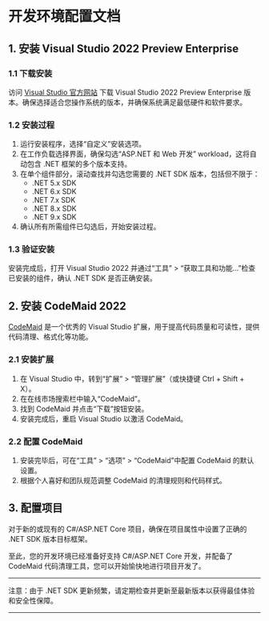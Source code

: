 # 开发环境配置文档

## 1. 安装 Visual Studio 2022 Preview Enterprise

### 1.1 下载安装

访问 [Visual Studio 官方网站](https://visualstudio.microsoft.com/zh-hans/vs/preview/) 下载 Visual Studio 2022 Preview Enterprise 版本。确保选择适合您操作系统的版本，并确保系统满足最低硬件和软件要求。

### 1.2 安装过程

1. 运行安装程序，选择“自定义”安装选项。
2. 在工作负载选择界面，确保勾选“ASP.NET 和 Web 开发” workload，这将自动包含 .NET 框架的多个版本支持。
3. 在单个组件部分，滚动查找并勾选您需要的 .NET SDK 版本，包括但不限于：
   - .NET 5.x SDK
   - .NET 6.x SDK
   - .NET 7.x SDK
   - .NET 8.x SDK
   - .NET 9.x SDK
4. 确认所有所需组件已勾选后，开始安装过程。

### 1.3 验证安装

安装完成后，打开 Visual Studio 2022 并通过“工具” > “获取工具和功能…”检查已安装的组件，确认 .NET SDK 是否正确安装。

## 2. 安装 CodeMaid 2022

[CodeMaid](https://www.codemaid.net) 是一个优秀的 Visual Studio 扩展，用于提高代码质量和可读性，提供代码清理、格式化等功能。

### 2.1 安装扩展

1. 在 Visual Studio 中，转到“扩展” > “管理扩展”（或快捷键 Ctrl + Shift + X）。
2. 在在线市场搜索栏中输入“CodeMaid”。
3. 找到 CodeMaid 并点击“下载”按钮安装。
4. 安装完成后，重启 Visual Studio 以激活 CodeMaid。

### 2.2 配置 CodeMaid

1. 安装完毕后，可在“工具” > “选项” > “CodeMaid”中配置 CodeMaid 的默认设置。
2. 根据个人喜好和团队规范调整 CodeMaid 的清理规则和代码样式。

## 3. 配置项目

对于新的或现有的 C#/ASP.NET Core 项目，确保在项目属性中设置了正确的 .NET SDK 版本目标框架。

至此，您的开发环境已经准备好支持 C#/ASP.NET Core 开发，并配备了 CodeMaid 代码清理工具，您可以开始愉快地进行项目开发了。

---

注意：由于 .NET SDK 更新频繁，请定期检查并更新至最新版本以获得最佳体验和安全性保障。

---
